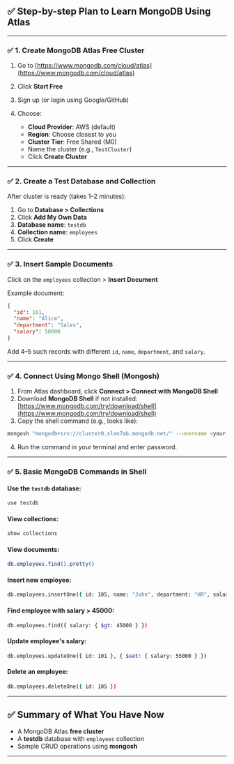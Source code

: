 ## ✅ Step-by-step Plan to Learn MongoDB Using Atlas

---

### ✅ 1. **Create MongoDB Atlas Free Cluster**

1. Go to [https://www.mongodb.com/cloud/atlas](https://www.mongodb.com/cloud/atlas)
2. Click **Start Free**
3. Sign up (or login using Google/GitHub)
4. Choose:

   * **Cloud Provider**: AWS (default)
   * **Region**: Choose closest to you
   * **Cluster Tier**: Free Shared (M0)
   * Name the cluster (e.g., `TestCluster`)
   * Click **Create Cluster**

---

### ✅ 2. **Create a Test Database and Collection**

After cluster is ready (takes 1–2 minutes):

1. Go to **Database > Collections**
2. Click **Add My Own Data**
3. **Database name**: `testdb`
4. **Collection name**: `employees`
5. Click **Create**

---

### ✅ 3. **Insert Sample Documents**

Click on the `employees` collection > **Insert Document**

Example document:

```json
{
  "id": 101,
  "name": "Alice",
  "department": "Sales",
  "salary": 50000
}
```

Add 4–5 such records with different `id`, `name`, `department`, and `salary`.

---

### ✅ 4. **Connect Using Mongo Shell (Mongosh)**

1. From Atlas dashboard, click **Connect > Connect with MongoDB Shell**
2. Download **MongoDB Shell** if not installed: [https://www.mongodb.com/try/download/shell](https://www.mongodb.com/try/download/shell)
3. Copy the shell command (e.g., looks like):

```bash
mongosh "mongodb+srv://cluster0.slxn7ab.mongodb.net/" --username <your-username>
```

4. Run the command in your terminal and enter password.

---

### ✅ 5. **Basic MongoDB Commands in Shell**

#### Use the `testdb` database:

```bash
use testdb
```

#### View collections:

```bash
show collections
```

#### View documents:

```bash
db.employees.find().pretty()
```

#### Insert new employee:

```bash
db.employees.insertOne({ id: 105, name: "John", department: "HR", salary: 40000 })
```

#### Find employee with salary > 45000:

```bash
db.employees.find({ salary: { $gt: 45000 } })
```

#### Update employee's salary:

```bash
db.employees.updateOne({ id: 101 }, { $set: { salary: 55000 } })
```

#### Delete an employee:

```bash
db.employees.deleteOne({ id: 105 })
```

---

## ✅ Summary of What You Have Now

* A MongoDB Atlas **free cluster**
* A **testdb** database with `employees` collection
* Sample CRUD operations using **mongosh**

---
